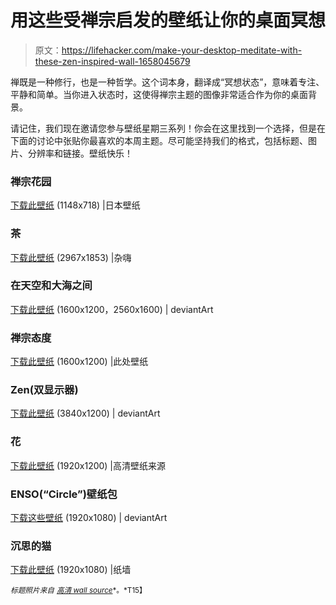 # 用这些受禅宗启发的壁纸让你的桌面冥想

> 原文：<https://lifehacker.com/make-your-desktop-meditate-with-these-zen-inspired-wall-1658045679>

禅既是一种修行，也是一种哲学。这个词本身，翻译成“冥想状态”，意味着专注、平静和简单。当你进入状态时，这使得禅宗主题的图像非常适合作为你的桌面背景。



请记住，我们现在邀请您参与壁纸星期三系列！你会在这里找到一个选择，但是在下面的讨论中张贴你最喜欢的本周主题。尽可能坚持我们的格式，包括标题、图片、分辨率和链接。壁纸快乐！

### 禅宗花园

[下载此壁纸](http://japanwallpaper.blogspot.com/2012/02/various-japanese-wallpapers.html) (1148x718) |日本壁纸

### 茶

[下载此壁纸](http://www.miscellaneoushi.com/Food/tea/tea_zen_2967x1853_wallpaper_7045) (2967x1853) |杂嗨

### 在天空和大海之间

[下载此壁纸](http://paloma-palomino.deviantart.com/art/Between-sky-and-sea-110268706) (1600x1200，2560x1600) | deviantArt

### 禅宗态度

[下载此壁纸](http://www.wallpaperhere.com/Zen_Attitude_56884/download_preview) (1600x1200) |此处壁纸

### Zen(双显示器)

[下载此壁纸](http://falconnl.deviantart.com/art/Zen-3840x1200-157149127) (3840x1200) | deviantArt

### 花

[下载此壁纸](http://hdwallsource.com/zen-wallpaper-9968.html) (1920x1200) |高清壁纸来源

### ENSO(“Circle”)壁纸包

[下载这些壁纸](http://www.deviantart.com/art/Zen-Enso-Wallpaper-pack-134868185) (1920x1080) | deviantArt

### 沉思的猫

[下载此壁纸](http://www.thepaperwall.com/wallpaper.php?view=d67ae0b93847791a567f81039d7c20fb468fceab) (1920x1080) |纸墙

<small>*标题照片来自*</small> [<small>*高清 wall source*</small>](http://www.hdwallsource.com/zen-wallpaper-9967.html/zen-wallpaper-9967)<small>*。*T15】</small>